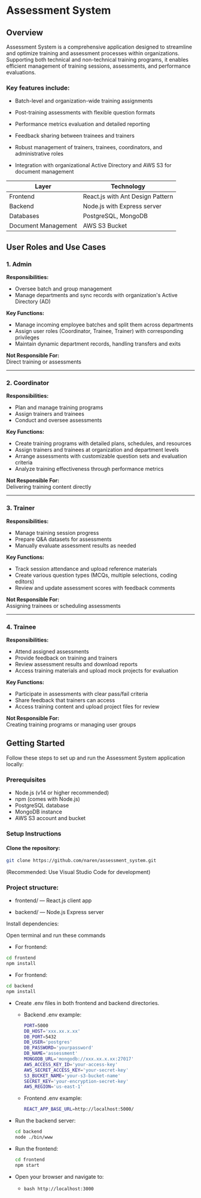 # **Assessment System**

## **Overview**

  Assessment System is a comprehensive application designed to streamline and optimize training and assessment processes within organizations. Supporting both technical and non-technical training programs, it enables efficient management of training sessions, assessments, and performance evaluations.

### **Key features include:**

- Batch-level and organization-wide training assignments

- Post-training assessments with flexible question formats

- Performance metrics evaluation and detailed reporting

- Feedback sharing between trainees and trainers

- Robust management of trainers, trainees, coordinators, and administrative roles

- Integration with organizational Active Directory and AWS S3 for document management

| Layer              | Technology                         |
|--------------------|----------------------------------|
| Frontend           | React.js with Ant Design Pattern |
| Backend            | Node.js with Express server      |
| Databases          | PostgreSQL, MongoDB              |
| Document Management| AWS S3 Bucket                    |

## **User Roles and Use Cases**

### 1. Admin

**Responsibilities:**

- Oversee batch and group management  
- Manage departments and sync records with organization's Active Directory (AD)

**Key Functions:**

- Manage incoming employee batches and split them across departments  
- Assign user roles (Coordinator, Trainee, Trainer) with corresponding privileges  
- Maintain dynamic department records, handling transfers and exits

**Not Responsible For:**  
Direct training or assessments

---

### 2. Coordinator

**Responsibilities:**

- Plan and manage training programs  
- Assign trainers and trainees  
- Conduct and oversee assessments

**Key Functions:**

- Create training programs with detailed plans, schedules, and resources  
- Assign trainers and trainees at organization and department levels  
- Arrange assessments with customizable question sets and evaluation criteria  
- Analyze training effectiveness through performance metrics

**Not Responsible For:**  
Delivering training content directly

---

### 3. Trainer

**Responsibilities:**

- Manage training session progress  
- Prepare Q&A datasets for assessments  
- Manually evaluate assessment results as needed

**Key Functions:**

- Track session attendance and upload reference materials  
- Create various question types (MCQs, multiple selections, coding editors)  
- Review and update assessment scores with feedback comments

**Not Responsible For:**  
Assigning trainees or scheduling assessments

---

### 4. Trainee

**Responsibilities:**

- Attend assigned assessments  
- Provide feedback on training and trainers  
- Review assessment results and download reports  
- Access training materials and upload mock projects for evaluation

**Key Functions:**

- Participate in assessments with clear pass/fail criteria  
- Share feedback that trainers can access  
- Access training content and upload project files for review

**Not Responsible For:**  
Creating training programs or managing user groups


## **Getting Started**

Follow these steps to set up and run the Assessment System application locally:

### Prerequisites

- Node.js (v14 or higher recommended)  
- npm (comes with Node.js)  
- PostgreSQL database  
- MongoDB instance  
- AWS S3 account and bucket  

### Setup Instructions

#### Clone the repository:

```bash
git clone https://github.com/naren/assessment_system.git
```
(Recommended: Use Visual Studio Code for development)

### Project structure:
- frontend/ — React.js client app

- backend/ — Node.js Express server

Install dependencies:

Open terminal and run these commands

- For frontend:
```bash
cd frontend
npm install
```
- For frontend:

```bash
cd backend
npm install
```

- Create .env files in both frontend and backend directories.

    - Backend .env example:
        ```bash
        PORT=5000
        DB_HOST='xxx.xx.x.xx'
        DB_PORT=5432
        DB_USER='postgres'
        DB_PASSWORD='yourpassword'
        DB_NAME='assessment'
        MONGODB_URL='mongodb://xxx.xx.x.xx:27017'
        AWS_ACCESS_KEY_ID='your-access-key'
        AWS_SECRET_ACCESS_KEY='your-secret-key'
        S3_BUCKET_NAME='your-s3-bucket-name'
        SECRET_KEY='your-encryption-secret-key'
        AWS_REGION='us-east-1'
      ```
    - Frontend .env example:
      ```bash
      REACT_APP_BASE_URL=http://localhost:5000/
      ```
- Run the backend server:
  ```bash
  cd backend
  node ./bin/www
  ```
- Run the frontend:
  ```bash
  cd frontend
  npm start
  ```
- Open your browser and navigate to:
  -   ```bash http://localhost:3000 ```
